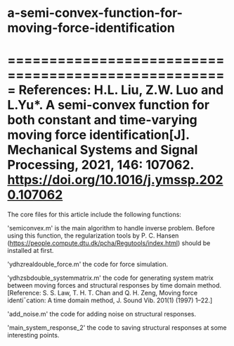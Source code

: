 # a-semi-convex-function-for-moving-force-identification

=====================================================
References:
H.L. Liu, Z.W. Luo and L.Yu*. A semi-convex function for both constant and time-varying moving force identification[J]. 
Mechanical Systems and Signal Processing, 2021, 146: 107062.   https://doi.org/10.1016/j.ymssp.2020.107062
=====================================================
The core files for this article include the following functions:

'semiconvex.m' is the main algorithm to handle inverse problem. Before using this function, the regularization tools by 
P. C. Hansen (https://people.compute.dtu.dk/pcha/Regutools/index.html) should be installed at first.

'ydhzrealdouble_force.m' the code for force simulation. 

'ydhzsbdouble_systemmatrix.m' the code for generating system matrix between moving forces and structural responses by time 
domain method. [Reference: S. S. Law, T. H. T. Chan and Q. H. Zeng, Moving force identi¯cation: A time domain method, J. Sound Vib. 
201(1) (1997) 1–22.]

'add_noise.m' the code for adding noise on structural responses.

'main_system_response_2' the code to saving structural responses at some interesting points.
